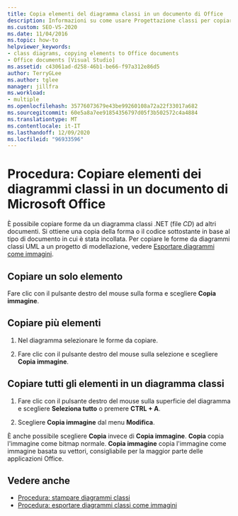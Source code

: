 ```yaml
---
title: Copia elementi del diagramma classi in un documento di Office
description: Informazioni su come usare Progettazione classi per copiare le forme da un diagramma classi .NET in altri documenti. si otterrà una copia della forma o del codice sottostante.
ms.custom: SEO-VS-2020
ms.date: 11/04/2016
ms.topic: how-to
helpviewer_keywords:
- class diagrams, copying elements to Office documents
- Office documents [Visual Studio]
ms.assetid: c43061ad-d258-46b1-be66-f97a312e86d5
author: TerryGLee
ms.author: tglee
manager: jillfra
ms.workload:
- multiple
ms.openlocfilehash: 35776073679e43be99260108a72a22f33017a682
ms.sourcegitcommit: 60e5a8a7ee91854356797d05f3b502572c4a4884
ms.translationtype: MT
ms.contentlocale: it-IT
ms.lasthandoff: 12/09/2020
ms.locfileid: "96933596"
---
```

# <a name="how-to-copy-class-diagram-elements-to-a-microsoft-office-document"></a>Procedura: Copiare elementi dei diagrammi classi in un documento di Microsoft Office

È possibile copiare forme da un diagramma classi .NET (file *CD*) ad altri documenti. Si ottiene una copia della forma o il codice sottostante in base al tipo di documento in cui è stata incollata. Per copiare le forme da diagrammi classi UML a un progetto di modellazione, vedere [Esportare diagrammi come immagini](../../modeling/export-diagrams-as-images.md).

## <a name="copy-a-single-element"></a>Copiare un solo elemento

Fare clic con il pulsante destro del mouse sulla forma e scegliere **Copia immagine**.

## <a name="copy-several-elements"></a>Copiare più elementi

1. Nel diagramma selezionare le forme da copiare.

2. Fare clic con il pulsante destro del mouse sulla selezione e scegliere **Copia immagine**.

## <a name="copy-all-the-elements-in-a-class-diagram"></a>Copiare tutti gli elementi in un diagramma classi

1. Fare clic con il pulsante destro del mouse sulla superficie del diagramma e scegliere **Seleziona tutto** o premere **CTRL + A**.

2. Scegliere **Copia immagine** dal menu **Modifica**.

È anche possibile scegliere **Copia** invece di **Copia immagine**. **Copia** copia l'immagine come bitmap normale. **Copia immagine** copia l'immagine come immagine basata su vettori, consigliabile per la maggior parte delle applicazioni Office.

## <a name="see-also"></a>Vedere anche

- [Procedura: stampare diagrammi classi](how-to-print-class-diagrams.md)
- [Procedura: esportare diagrammi classi come immagini](how-to-export-class-diagrams-as-images.md)
